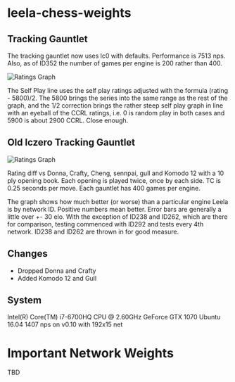 # leela-chess-weights

## Tracking Gauntlet

The tracking gauntlet now uses lc0 with defaults. Performance is 7513 nps. Also, as of ID352 the number of games per engine is 200 rather than 400.

![Ratings Graph](https://raw.githubusercontent.com/dkappe/leela-chess-weights/master/chart2.png)

The Self Play line uses the self play ratings adjusted with the formula (rating - 5800)/2. The 5800 brings the series into the same range as the rest of the graph, and the 1/2 correction brings the rather steep self play graph in line with an eyeball of the CCRL ratings, i.e. 0 is random play in both cases and 5900 is about 2900 CCRL. Close enough.

## Old lczero Tracking Gauntlet
![Ratings Graph](https://raw.githubusercontent.com/dkappe/leela-chess-weights/master/chart.png)

Rating diff vs Donna, Crafty, Cheng, sennpai, gull and Komodo 12 with a 10 ply opening book. Each opening is played twice, once by each side. TC is 0.25 seconds per move. Each gauntlet has 400 games per engine.

The graph shows how much better (or worse) than a particular engine Leela is by network ID. Positive numbers mean better. Error bars are generally a little over +- 30 elo. With the exception of ID238 and ID262, which are there for comparison, testing commenced with ID292 and tests every 4th network. ID238 and ID262 are thrown in for good measure.

## Changes

- Dropped Donna and Crafty
- Added Komodo 12 and Gull

## System

Intel(R) Core(TM) i7-6700HQ CPU @ 2.60GHz
GeForce GTX 1070
Ubuntu 16.04
1407 nps on v0.10 with 192x15 net

# Important Network Weights

TBD
